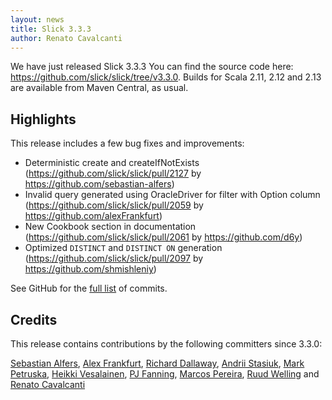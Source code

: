 ```yaml
---
layout: news
title: Slick 3.3.3
author: Renato Cavalcanti
---
```

We have just released Slick 3.3.3
You can find the source code here: <https://github.com/slick/slick/tree/v3.3.0>.
Builds for Scala 2.11, 2.12 and 2.13 are available from Maven Central, as usual.

## Highlights

This release includes a few bug fixes and improvements:

* Deterministic create and createIfNotExists (https://github.com/slick/slick/pull/2127 by https://github.com/sebastian-alfers)
* Invalid query generated using OracleDriver for filter with Option column (https://github.com/slick/slick/pull/2059 by https://github.com/alexFrankfurt)
* New Cookbook section in documentation (https://github.com/slick/slick/pull/2061 by https://github.com/d6y)
* Optimized `DISTINCT` and `DISTINCT ON` generation (https://github.com/slick/slick/pull/2097 by https://github.com/shmishleniy)

See GitHub for the [full list](https://github.com/slick/slick/compare/v3.3.0...v3.3.3) of commits.

## Credits
This release contains contributions by the following committers since 3.3.0:

[Sebastian Alfers](https://github.com/sebastian-alfers), [Alex Frankfurt](https://github.com/alexFrankfurt), [Richard Dallaway](https://github.com/d6y), [Andrii Stasiuk](https://github.com/shmishleniy), [Mark Petruska](https://github.com/mpetruska), [Heikki Vesalainen](https://github.com/hvesalai), [PJ Fanning](https://github.com/pjfanning), [Marcos Pereira](https://github.com/marcospereira), [Ruud Welling](https://github.com/WellingR) and [Renato Cavalcanti](https://github.com/renatocaval)
